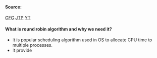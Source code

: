 #### Source:
[GFG](https://www.geeksforgeeks.org/program-for-round-robin-scheduling-for-the-same-arrival-time/)
[JTP](https://www.javatpoint.com/os-round-robin-scheduling-algorithm)
[YT](https://www.youtube.com/watch?v=j5Rt_at1oyk&list=PLXj4XH7LcRfDrdQuJTHIPmKMpa7eYVaPm&index=27)

#### What is round robin algorithm and why we need it?

* It is popular scheduling algorithm used in OS to allocate CPU time to multiple processes.
* It provide